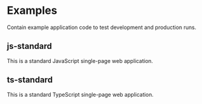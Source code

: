 # Examples

Contain example application code to test development and production runs.

## js-standard

This is a standard JavaScript single-page web application.

## ts-standard

This is a standard TypeScript single-page web application.
